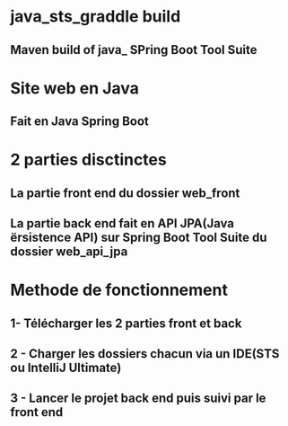 # java_sts_graddle build
## Maven build of java_ SPring Boot Tool Suite
# Site web en Java
## Fait en Java Spring Boot
# 2 parties disctinctes
## La partie front end du dossier web_front
## La partie back end fait en API JPA(Java ërsistence API) sur Spring Boot Tool Suite du dossier web_api_jpa
# Methode de fonctionnement
## 1- Télécharger les 2 parties front et back
## 2 - Charger les dossiers chacun via un IDE(STS ou IntelliJ Ultimate)
## 3 - Lancer le projet back end puis suivi par le front end


